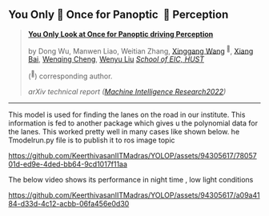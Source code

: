 ## You Only :eyes: Once for Panoptic ​ :car: Perception
> [**You Only Look at Once for Panoptic driving Perception**](https://link.springer.com/article/10.1007/s11633-022-1339-y)
>
> by Dong Wu, Manwen Liao, Weitian Zhang, [Xinggang Wang](https://xinggangw.info/)<sup> :email:</sup>, [Xiang Bai](https://scholar.google.com/citations?user=UeltiQ4AAAAJ&hl=zh-CN), [Wenqing Cheng](http://eic.hust.edu.cn/professor/chengwenqing/), [Wenyu Liu](http://eic.hust.edu.cn/professor/liuwenyu/)      [*School of EIC, HUST*](http://eic.hust.edu.cn/English/Home.htm)
>
>  (<sup>:email:</sup>) corresponding author.
>
> *arXiv technical report ([Machine Intelligence Research2022](https://link.springer.com/article/10.1007/s11633-022-1339-y))*

---

<p>This model is used for finding the lanes on the road in our institute. This information is fed to another package which gives u the polynomial data for the lanes. This worked pretty well in many cases like shown below. he Tmodelrun.py file is to publish it to ros image topic</p>


https://github.com/KeerthivasanIITMadras/YOLOP/assets/94305617/7805701d-ed9e-4ded-bb64-9cd1017f11aa

The below video shows its performance in night time , low light conditions



https://github.com/KeerthivasanIITMadras/YOLOP/assets/94305617/a09a4184-d33d-4c12-acbb-06fa456e0d30

